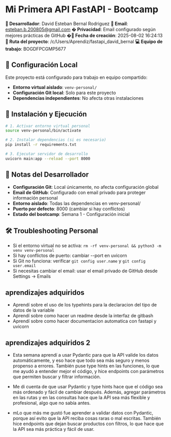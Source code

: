 # Mi Primera API FastAPI - Bootcamp

**👤 Desarrollador**: David Esteban Bernal Rodriguez
**📧 Email**: esteban.b.200805@gmail.com
**� Privacidad**: Email configurado según mejores prácticas de GitHub
**�📅 Fecha de creación**: 2025-08-02 16:24:13
**📂 Ruta del proyecto**: /c/Users/Aprendiz/fastapi_david_bernal
**💻 Equipo de trabajo**: BOGDFPCGMP5677

## 🔧 Configuración Local

Este proyecto está configurado para trabajo en equipo compartido:

- **Entorno virtual aislado**: `venv-personal/`
- **Configuración Git local**: Solo para este proyecto
- **Dependencias independientes**: No afecta otras instalaciones

## 🚀 Instalación y Ejecución

```bash
# 1. Activar entorno virtual personal
source venv-personal/bin/activate

# 2. Instalar dependencias (si es necesario)
pip install -r requirements.txt

# 3. Ejecutar servidor de desarrollo
uvicorn main:app --reload --port 8000
```

## 📝 Notas del Desarrollador

- **Configuración Git**: Local únicamente, no afecta configuración global
- **Email de GitHub**: Configurado con email privado para proteger información personal
- **Entorno aislado**: Todas las dependencias en venv-personal/
- **Puerto por defecto**: 8000 (cambiar si hay conflictos)
- **Estado del bootcamp**: Semana 1 - Configuración inicial

## 🛠️ Troubleshooting Personal

- Si el entorno virtual no se activa: `rm -rf venv-personal && python3 -m venv venv-personal`
- Si hay conflictos de puerto: cambiar --port en uvicorn
- Si Git no funciona: verificar `git config user.name` y `git config user.email`
- Si necesitas cambiar el email: usar el email privado de GitHub desde Settings → Emails

## aprendizajes adquiridos 

- Aprendí sobre el uso de los typehints para la declaracion del tipo de datos de la variable 
- Aprendí sobre como hacer un readme desde la interfaz de gitbash
- Aprendí sobre como hacer documentacion automatica con fastapi y uvicorn 

## aprendizajes adquiridos 2
- Esta semana aprendí a usar Pydantic para que la API valide los datos automáticamente, y eso hace que todo sea más seguro y menos propenso a errores. También puse type hints en las funciones, lo que me ayudó a entender mejor el código, y hice endpoints con parámetros que permiten buscar y filtrar información.

- Me di cuenta de que usar Pydantic y type hints hace que el código sea más ordenado y fácil de cambiar después. Además, agregar parámetros en las rutas y en las consultas hace que la API sea más flexible y profesional, algo que no sabía antes.

- mLo que más me gustó fue aprender a validar datos con Pydantic, porque así evito que la API reciba cosas raras o mal escritas. También hice endpoints que dejan buscar productos con filtros, lo que hace que la API sea más práctica y fácil de usar.
